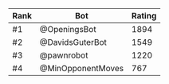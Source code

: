 Rank|Bot|Rating
---|---|---
#1|@OpeningsBot|1894
#2|@DavidsGuterBot|1549
#3|@pawnrobot|1220
#4|@MinOpponentMoves|767
